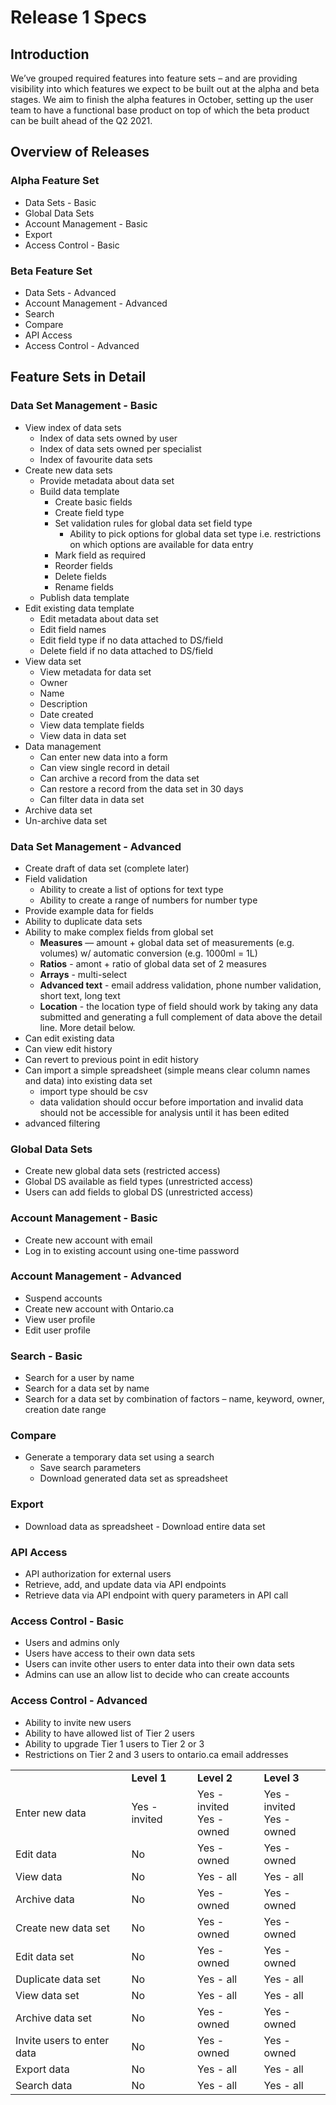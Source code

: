 # Release 1 Specs

## Introduction
We’ve grouped required features into feature sets – and are providing visibility into which features we expect to be built out at the alpha and beta stages. We aim to finish the alpha features in October, setting up the user team to have a functional base product on top of which the beta product can be built ahead of the Q2 2021.


## Overview of Releases
### Alpha Feature Set
* Data Sets - Basic
* Global Data Sets
* Account Management - Basic
* Export
* Access Control - Basic

### Beta Feature Set
* Data Sets - Advanced
* Account Management - Advanced
* Search
* Compare
* API Access
* Access Control - Advanced



## Feature Sets in Detail
### Data Set Management - Basic	
* View index of data sets
    * Index of data sets owned by user
    * Index of data sets owned per specialist
    * Index of favourite data sets 
* Create new data sets
    * Provide metadata about data set
    * Build data template
        * Create basic fields
        * Create field type
        * Set validation rules for global data set field type
            * Ability to pick options for global data set type i.e. restrictions on which options are available for data entry
        * Mark field as required
        * Reorder fields
        * Delete fields
        * Rename fields
    * Publish data template
* Edit existing data template
    * Edit metadata about data set
    * Edit field names
    * Edit field type if no data attached to DS/field
    * Delete field if no data attached to DS/field
* View data set
    * View metadata for data set
    * Owner
    * Name
    * Description
    * Date created
    * View data template fields
    * View data in data set
* Data management
    * Can enter new data into a form 
    * Can view single record in detail
    * Can archive a record from the data set
    * Can restore a record from the data set in 30 days
    * Can filter data in data set
* Archive data set
* Un-archive data set


### 
### Data Set Management - Advanced
*   Create draft of data set (complete later)
*   Field validation
    *   Ability to create a list of options for text type
    *   Ability to create a range of numbers for number type
*   Provide example data for fields
*   Ability to duplicate data sets
*   Ability to make complex fields from global set
    *   **Measures** — amount + global data set of measurements (e.g. volumes) w/ automatic conversion (e.g. 1000ml =  1L)
    *   **Ratios** - amont + ratio of global data set of 2 measures 
    *   **Arrays** - multi-select
    *   **Advanced text** - email address validation, phone number validation, short text, long text
    *   **Location** - the location type of field should work by taking any data submitted and generating a full complement of data above the detail line. More detail below.
*   Can edit existing data
*   Can view edit history
*   Can revert to previous point in edit history
*   Can import a simple spreadsheet (simple means clear column names and data) into existing data set
    *   import type should be csv
    *   data validation should occur before importation and invalid data should not be accessible for analysis until it has been edited
*   advanced filtering


### Global Data Sets
*   Create new global data sets (restricted access)
*   Global DS available as field types (unrestricted access)
*   Users can add fields to global DS (unrestricted access)


### Account Management - Basic
*   Create new account with email
*   Log in to existing account using one-time password


### Account Management - Advanced
*   Suspend accounts
*   Create new account with Ontario.ca
*   View user profile
*   Edit user profile


### Search - Basic
*   Search for a user by name
*   Search for a data set by name
*   Search for a data set by combination of factors – name, keyword, owner, creation date range


### Compare
*   Generate a temporary data set using a search 
    *   Save search parameters
    *   Download generated data set as spreadsheet


### Export
*   Download data as spreadsheet - Download entire data set


### API Access
*   API authorization for external users
*   Retrieve, add, and update data via API endpoints
*   Retrieve data via API endpoint with query parameters in API call


### Access Control - Basic
*   Users and admins only
*   Users have access to their own data sets
*   Users can invite other users to enter data into their own data sets
*   Admins can use an allow list to decide who can create accounts


### Access Control - Advanced
*   Ability to invite new users 
*   Ability to have allowed list of Tier 2 users
*   Ability to upgrade Tier 1 users to Tier 2 or 3
*   Restrictions on Tier 2 and 3 users to ontario.ca email addresses


<table>
    <tr>
        <td></td>
        <td><strong>Level 1</strong></td>
        <td><strong>Level 2</strong></td>
        <td><strong>Level 3</strong></td>
    </tr>
    <tr>
        <td>Enter new data</td>
        <td>Yes - invited </td>
        <td>Yes - invited<br/>Yes - owned</td>
        <td>Yes - invited<br/>Yes - owned</td>
    </tr>
    <tr>
        <td>Edit data</td>
        <td>No</td>
        <td>Yes - owned</td>
        <td>Yes - owned</td>
    </tr>
    <tr>
        <td>View data</td>
        <td>No</td>
        <td>Yes - all</td>
        <td>Yes - all</td>
    </tr>
    <tr>
        <td>Archive data</td>
        <td>No</td>
        <td>Yes - owned</td>
        <td>Yes - owned</td>
    </tr>
    <tr>
        <td>Create new data set</td>
        <td>No</td>
        <td>Yes - owned</td>
        <td>Yes - owned</td>
    </tr>
    <tr>
        <td>Edit data set</td>
        <td>No</td>
        <td>Yes - owned</td>
        <td>Yes - owned</td>
    </tr>
    <tr>
        <td>Duplicate data set</td>
        <td>No</td>
        <td>Yes - all</td>
        <td>Yes - all</td>
    </tr>
    <tr>
        <td>View data set</td>
        <td>No</td>
        <td>Yes - all</td>
        <td>Yes - all</td>
    </tr>
    <tr>
        <td>Archive data set</td>
        <td>No</td>
        <td>Yes - owned</td>
        <td>Yes - owned</td>
    </tr>
    <tr>
        <td>Invite users to enter data</td>
        <td>No</td>
        <td>Yes - owned</td>
        <td>Yes - owned</td>
    </tr>
    <tr>
        <td>Export data</td>
        <td>No</td>
        <td>Yes - all</td>
        <td>Yes - all</td>
    </tr>
    <tr>
        <td>Search data</td>
        <td>No</td>
        <td>Yes - all</td>
        <td>Yes - all</td>
    </tr>
</table>

